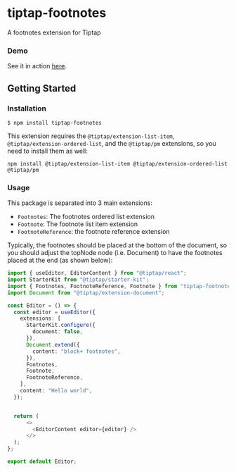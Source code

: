 # tiptap-footnotes
A footnotes extension for Tiptap
### Demo
See it in action [here](https://codesandbox.io/p/devbox/tiptap-footnotes-example-7n53s4).
## Getting Started
### Installation
```shell
$ npm install tiptap-footnotes
```
This extension requires the `@tiptap/extension-list-item`, `@tiptap/extension-ordered-list`, and the `@tiptap/pm` extensions, so you need to install them as well:
```shell
npm install @tiptap/extension-list-item @tiptap/extension-ordered-list @tiptap/pm
```

### Usage
This package is separated into 3 main extensions:
- `Footnotes`: The footnotes ordered list extension
- `Footnote`: The footnote list item extension
- `FootnoteReference`: the footnote reference extension

Typically, the footnotes should be placed at the bottom of the document, so you should adjust the topNode node (i.e. Document) to have the footnotes placed at the end (as shown below):
```typescript
import { useEditor, EditorContent } from "@tiptap/react";
import StarterKit from "@tiptap/starter-kit";
import { Footnotes, FootnoteReference, Footnote } from "tiptap-footnotes";
import Document from "@tiptap/extension-document";

const Editor = () => {
  const editor = useEditor({
    extensions: [
      StarterKit.configure({
        document: false,
      }),
      Document.extend({
        content: "block+ footnotes",
      }),
      Footnotes,
      Footnote,
      FootnoteReference,
    ],
    content: "Hello world",
  });


  return (
      <>
        <EditorContent editor={editor} />
      </>
  );
};

export default Editor;
```
